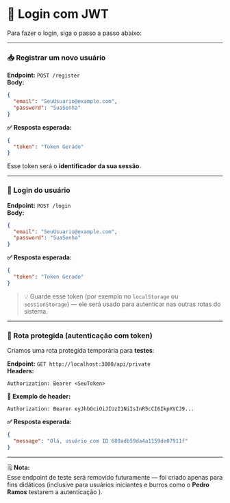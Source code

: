 # 🔐 Login com JWT

Para fazer o login, siga o passo a passo abaixo:

---

### 📥 Registrar um novo usuário

**Endpoint:** `POST /register`  
**Body:**
```json
{
  "email": "SeuUsuario@example.com",
  "password": "SuaSenha"
}
```

**✅ Resposta esperada:**
```json
{
  "token": "Token Gerado"
}
```

Esse token será o **identificador da sua sessão**.

---

### 🔑 Login do usuário

**Endpoint:** `POST /login`  
**Body:**
```json
{
  "email": "SeuUsuario@example.com",
  "password": "SuaSenha"
}
```

**✅ Resposta esperada:**
```json
{
  "token": "Token Gerado"
}
```

> 💡 Guarde esse token (por exemplo no `localStorage` ou `sessionStorage`) — ele será usado para autenticar nas outras rotas do sistema.

---

### 🧪 Rota protegida (autenticação com token)

Criamos uma rota protegida temporária para **testes**:

**Endpoint:** `GET http://localhost:3000/api/private`  
**Headers:**
```
Authorization: Bearer <SeuToken>
```

**📌 Exemplo de header:**
```
Authorization: Bearer eyJhbGciOiJIUzI1NiIsInR5cCI6IkpXVCJ9...
```

**✅ Resposta esperada:**
```json
{
  "message": "Olá, usuário com ID 680adb59da4a1159de07911f"
}
```

---

🗒️ **Nota:**  
Esse endpoint de teste será removido futuramente — foi criado apenas para fins didáticos (inclusive para usuários iniciantes e burros como o **Pedro Ramos** testarem a autenticação ).